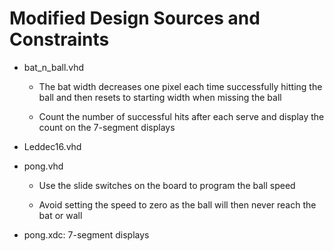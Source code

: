 # Modified Design Sources and Constraints

* bat_n_ball.vhd

  * The bat width decreases one pixel each time successfully hitting the ball and then resets to starting width when missing the ball
  
  * Count the number of successful hits after each serve and display the count on the 7-segment displays

* Leddec16.vhd

* pong.vhd

  * Use the slide switches on the board to program the ball speed

  * Avoid setting the speed to zero as the ball will then never reach the bat or wall

* pong.xdc: 7-segment displays

